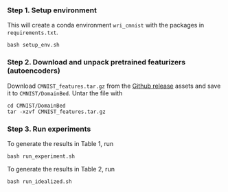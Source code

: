 ### Step 1. Setup environment

This will create a conda environment `wri_cmnist` with the packages in `requirements.txt`.

```
bash setup_env.sh
```

### Step 2. Download and unpack pretrained featurizers (autoencoders)

Download `CMNIST_features.tar.gz` from the [Github release](https://github.com/ginawong/weighted_risk_invariance/releases) assets and save it to `CMNIST/DomainBed`. Untar the file with

```
cd CMNIST/DomainBed
tar -xzvf CMNIST_features.tar.gz
```

### Step 3. Run experiments

To generate the results in Table 1, run

```
bash run_experiment.sh
```

To generate the results in Table 2, run

```
bash run_idealized.sh
```

